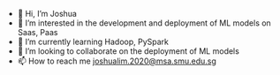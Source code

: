 - 👋 Hi, I’m Joshua
- 👀 I’m interested in the development and deployment of ML models on Saas, Paas  
- 🌱 I’m currently learning Hadoop, PySpark
- 💞️ I’m looking to collaborate on the deployment of ML models 
- 📫 How to reach me joshualim.2020@msa.smu.edu.sg

<!---
limz1986/limz1986 is a ✨ special ✨ repository because its `README.md` (this file) appears on your GitHub profile.
You can click the Preview link to take a look at your changes.
--->
